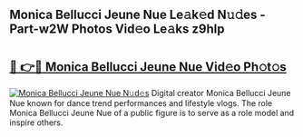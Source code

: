 ## Monica Bellucci Jeune Nue Le𝚊k𝚎d N𝚞𝚍es - Part-w2W Photos Vid𝚎o Le𝚊ks z9hlp

# <h2><a href="http://fb1ks4k.evod.top/?m=Monica+Bellucci+Jeune+Nue">🔗 👉🔴 Monica Bellucci Jeune Nue Vid𝚎o Ph𝚘t𝚘s</a></h2>

[![Monica Bellucci Jeune Nue N𝚞d𝚎s](https://i.imgur.com/8V9OHl7.gif)](http://fb1ks4k.evod.top/?m=Monica+Bellucci+Jeune+Nue)
Digital creator Monica Bellucci Jeune Nue known for dance trend performances and lifestyle vlogs. The role Monica Bellucci Jeune Nue of a public figure is to serve as a role model and inspire others. 
